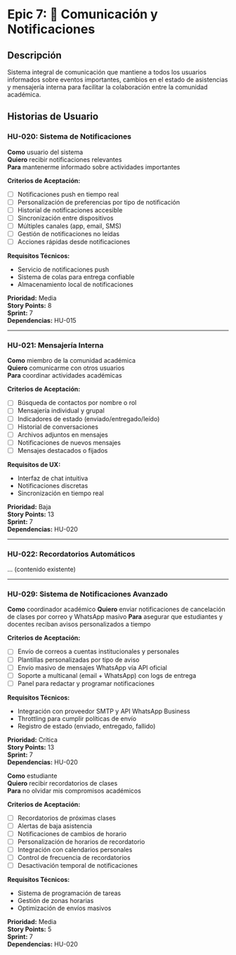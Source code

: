 # Epic 7: 💬 Comunicación y Notificaciones

## Descripción

Sistema integral de comunicación que mantiene a todos los usuarios informados sobre eventos importantes, cambios en el estado de asistencias y mensajería interna para facilitar la colaboración entre la comunidad académica.

## Historias de Usuario

### HU-020: Sistema de Notificaciones

**Como** usuario del sistema  
**Quiero** recibir notificaciones relevantes  
**Para** mantenerme informado sobre actividades importantes

**Criterios de Aceptación:**

- [ ] Notificaciones push en tiempo real
- [ ] Personalización de preferencias por tipo de notificación
- [ ] Historial de notificaciones accesible
- [ ] Sincronización entre dispositivos
- [ ] Múltiples canales (app, email, SMS)
- [ ] Gestión de notificaciones no leídas
- [ ] Acciones rápidas desde notificaciones

**Requisitos Técnicos:**

- Servicio de notificaciones push
- Sistema de colas para entrega confiable
- Almacenamiento local de notificaciones

**Prioridad:** Media  
**Story Points:** 8  
**Sprint:** 7  
**Dependencias:** HU-015

---

### HU-021: Mensajería Interna

**Como** miembro de la comunidad académica  
**Quiero** comunicarme con otros usuarios  
**Para** coordinar actividades académicas

**Criterios de Aceptación:**

- [ ] Búsqueda de contactos por nombre o rol
- [ ] Mensajería individual y grupal
- [ ] Indicadores de estado (enviado/entregado/leído)
- [ ] Historial de conversaciones
- [ ] Archivos adjuntos en mensajes
- [ ] Notificaciones de nuevos mensajes
- [ ] Mensajes destacados o fijados

**Requisitos de UX:**

- Interfaz de chat intuitiva
- Notificaciones discretas
- Sincronización en tiempo real

**Prioridad:** Baja  
**Story Points:** 13  
**Sprint:** 7  
**Dependencias:** HU-020

---

### HU-022: Recordatorios Automáticos

... (contenido existente)

---

### HU-029: Sistema de Notificaciones Avanzado

**Como** coordinador académico
**Quiero** enviar notificaciones de cancelación de clases por correo y WhatsApp masivo
**Para** asegurar que estudiantes y docentes reciban avisos personalizados a tiempo

**Criterios de Aceptación:**
- [ ] Envío de correos a cuentas institucionales y personales
- [ ] Plantillas personalizadas por tipo de aviso
- [ ] Envío masivo de mensajes WhatsApp vía API oficial
- [ ] Soporte a multicanal (email + WhatsApp) con logs de entrega
- [ ] Panel para redactar y programar notificaciones

**Requisitos Técnicos:**
- Integración con proveedor SMTP y API WhatsApp Business
- Throttling para cumplir políticas de envío
- Registro de estado (enviado, entregado, fallido)

**Prioridad:** Crítica  
**Story Points:** 13  
**Sprint:** 7  
**Dependencias:** HU-020

**Como** estudiante  
**Quiero** recibir recordatorios de clases  
**Para** no olvidar mis compromisos académicos

**Criterios de Aceptación:**

- [ ] Recordatorios de próximas clases
- [ ] Alertas de baja asistencia
- [ ] Notificaciones de cambios de horario
- [ ] Personalización de horarios de recordatorio
- [ ] Integración con calendarios personales
- [ ] Control de frecuencia de recordatorios
- [ ] Desactivación temporal de notificaciones

**Requisitos Técnicos:**

- Sistema de programación de tareas
- Gestión de zonas horarias
- Optimización de envíos masivos

**Prioridad:** Media  
**Story Points:** 5  
**Sprint:** 7  
**Dependencias:** HU-020
